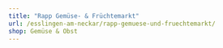 ```yaml
---
title: "Rapp Gemüse- & Früchtemarkt"
url: /esslingen-am-neckar/rapp-gemuese-und-fruechtemarkt/
shop: Gemüse & Obst
---
```


